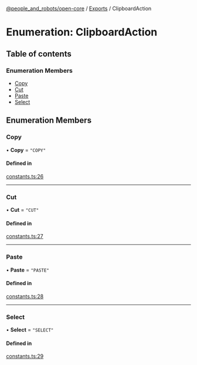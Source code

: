 [@people_and_robots/open-core](../README.md) / [Exports](../modules.md) / ClipboardAction

# Enumeration: ClipboardAction

## Table of contents

### Enumeration Members

- [Copy](ClipboardAction.md#copy)
- [Cut](ClipboardAction.md#cut)
- [Paste](ClipboardAction.md#paste)
- [Select](ClipboardAction.md#select)

## Enumeration Members

### Copy

• **Copy** = ``"COPY"``

#### Defined in

[constants.ts:26](https://github.com/Wisc-HCI/open-vp/blob/c25824e2/packages/open-core/src/constants.ts#L26)

___

### Cut

• **Cut** = ``"CUT"``

#### Defined in

[constants.ts:27](https://github.com/Wisc-HCI/open-vp/blob/c25824e2/packages/open-core/src/constants.ts#L27)

___

### Paste

• **Paste** = ``"PASTE"``

#### Defined in

[constants.ts:28](https://github.com/Wisc-HCI/open-vp/blob/c25824e2/packages/open-core/src/constants.ts#L28)

___

### Select

• **Select** = ``"SELECT"``

#### Defined in

[constants.ts:29](https://github.com/Wisc-HCI/open-vp/blob/c25824e2/packages/open-core/src/constants.ts#L29)
